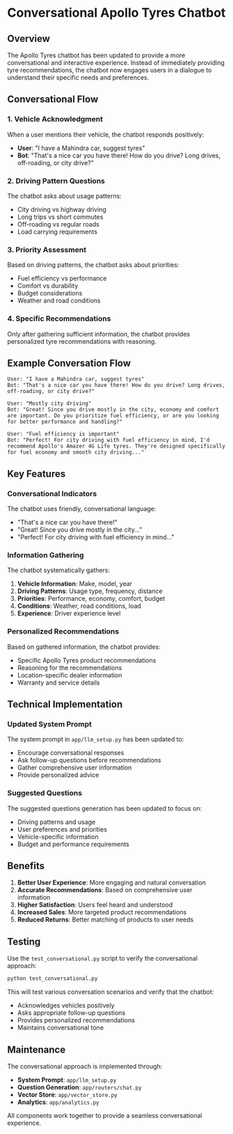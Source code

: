 # Conversational Apollo Tyres Chatbot

## Overview

The Apollo Tyres chatbot has been updated to provide a more conversational and interactive experience. Instead of immediately providing tyre recommendations, the chatbot now engages users in a dialogue to understand their specific needs and preferences.

## Conversational Flow

### 1. Vehicle Acknowledgment
When a user mentions their vehicle, the chatbot responds positively:
- **User**: "I have a Mahindra car, suggest tyres"
- **Bot**: "That's a nice car you have there! How do you drive? Long drives, off-roading, or city drive?"

### 2. Driving Pattern Questions
The chatbot asks about usage patterns:
- City driving vs highway driving
- Long trips vs short commutes
- Off-roading vs regular roads
- Load carrying requirements

### 3. Priority Assessment
Based on driving patterns, the chatbot asks about priorities:
- Fuel efficiency vs performance
- Comfort vs durability
- Budget considerations
- Weather and road conditions

### 4. Specific Recommendations
Only after gathering sufficient information, the chatbot provides personalized tyre recommendations with reasoning.

## Example Conversation Flow

```
User: "I have a Mahindra car, suggest tyres"
Bot: "That's a nice car you have there! How do you drive? Long drives, off-roading, or city drive?"

User: "Mostly city driving"
Bot: "Great! Since you drive mostly in the city, economy and comfort are important. Do you prioritize fuel efficiency, or are you looking for better performance and handling?"

User: "Fuel efficiency is important"
Bot: "Perfect! For city driving with fuel efficiency in mind, I'd recommend Apollo's Amazer 4G Life tyres. They're designed specifically for fuel economy and smooth city driving..."
```

## Key Features

### Conversational Indicators
The chatbot uses friendly, conversational language:
- "That's a nice car you have there!"
- "Great! Since you drive mostly in the city..."
- "Perfect! For city driving with fuel efficiency in mind..."

### Information Gathering
The chatbot systematically gathers:
1. **Vehicle Information**: Make, model, year
2. **Driving Patterns**: Usage type, frequency, distance
3. **Priorities**: Performance, economy, comfort, budget
4. **Conditions**: Weather, road conditions, load
5. **Experience**: Driver experience level

### Personalized Recommendations
Based on gathered information, the chatbot provides:
- Specific Apollo Tyres product recommendations
- Reasoning for the recommendations
- Location-specific dealer information
- Warranty and service details

## Technical Implementation

### Updated System Prompt
The system prompt in `app/llm_setup.py` has been updated to:
- Encourage conversational responses
- Ask follow-up questions before recommendations
- Gather comprehensive user information
- Provide personalized advice

### Suggested Questions
The suggested questions generation has been updated to focus on:
- Driving patterns and usage
- User preferences and priorities
- Vehicle-specific information
- Budget and performance requirements

## Benefits

1. **Better User Experience**: More engaging and natural conversation
2. **Accurate Recommendations**: Based on comprehensive user information
3. **Higher Satisfaction**: Users feel heard and understood
4. **Increased Sales**: More targeted product recommendations
5. **Reduced Returns**: Better matching of products to user needs

## Testing

Use the `test_conversational.py` script to verify the conversational approach:

```bash
python test_conversational.py
```

This will test various conversation scenarios and verify that the chatbot:
- Acknowledges vehicles positively
- Asks appropriate follow-up questions
- Provides personalized recommendations
- Maintains conversational tone

## Maintenance

The conversational approach is implemented through:
- **System Prompt**: `app/llm_setup.py`
- **Question Generation**: `app/routers/chat.py`
- **Vector Store**: `app/vector_store.py`
- **Analytics**: `app/analytics.py`

All components work together to provide a seamless conversational experience. 
